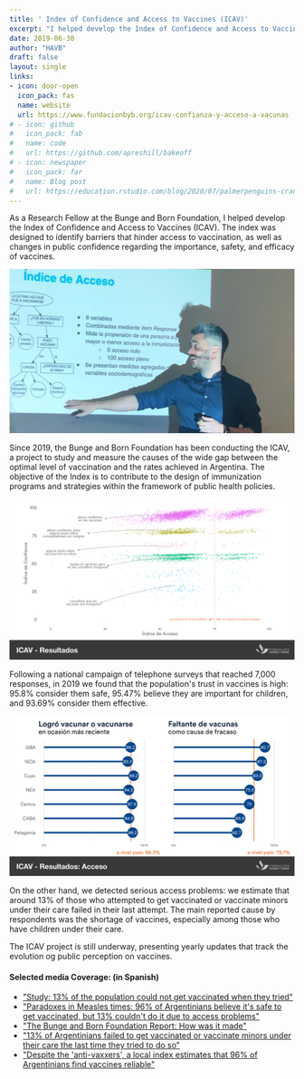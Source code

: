 ```yaml
---
title: ' Index of Confidence and Access to Vaccines (ICAV)'
excerpt: "I helped develop the Index of Confidence and Access to Vaccines (ICAV). The index was designed to identify barriers that hinder access to vaccination, as well as changes in public confidence regarding the importance, safety, and efficacy of vaccines."
date: 2019-06-30
author: "HAVB"
draft: false
layout: single
links:
- icon: door-open
  icon_pack: fas
  name: website
  url: https://www.fundacionbyb.org/icav-confianza-y-acceso-a-vacunas
# - icon: github
#   icon_pack: fab
#   name: code
#   url: https://github.com/apreshill/bakeoff
# - icon: newspaper
#   icon_pack: far
#   name: Blog post
#   url: https://education.rstudio.com/blog/2020/07/palmerpenguins-cran/
---
```


As a Research Fellow at the Bunge and Born Foundation, I helped develop the Index of Confidence and Access to Vaccines (ICAV). The index was designed to identify barriers that hinder access to vaccination, as well as changes in public confidence regarding the importance, safety, and efficacy of vaccines.

![Explaining the ICAV methodology](explicando.webp)


Since 2019, the Bunge and Born Foundation has been conducting the ICAV, a project to study and measure the causes of the wide gap between the optimal level of vaccination and the rates achieved in Argentina. The objective of the Index is to contribute to the design of immunization programs and strategies within the framework of public health policies.


![ICAV - clustering of respnses](confianza.png)

Following a national campaign of telephone surveys that reached 7,000 responses, in 2019 we found that the population's trust in vaccines is high: 95.8% consider them safe, 95.47% believe they are important for children, and 93.69% consider them effective.

![ICAV - Results: Access](acceso.png)

On the other hand, we detected serious access problems: we estimate that around 13% of those who attempted to get vaccinated or vaccinate minors under their care failed in their last attempt. The main reported cause by respondents was the shortage of vaccines, especially among those who have children under their care.


The ICAV project is still underway, presenting yearly updates that track the evolution og public perception on vaccines.

#### Selected media Coverage: (in Spanish)

* ["Study: 13% of the population could not get vaccinated when they tried"](https://www.ambito.com/informacion-general/vacunas/estudio-un-13-la-poblacion-no-pudo-vacunarse-cuando-lo-intento-n5045729)
* ["Paradoxes in Measles times: 96% of Argentinians believe it's safe to get vaccinated, but 13% couldn't do it due to access problems"](https://www.infobae.com/salud/2019/12/16/paradojas-en-tiempos-de-sarampion-el-96-de-los-argentinos-cree-que-es-seguro-vacunarse-pero-el-13-no-pudo-hacerlo-por-problemas-en-el-acceso/)
* ["The Bunge and Born Foundation Report: How was it made"](https://www.pagina12.com.ar/209560-como-se-hizo-el-estudio)
* ["13% of Argentinians failed to get vaccinated or vaccinate minors under their care the last time they tried to do so"](https://www.diarioprensa.com.ar/13-de-los-argentinos-no-logro-vacunarse-o-vacunar-a-los-menores-a-su-cargo-la-ultima-vez-que-intento-hacerlo/)
* ["Despite the 'anti-vaxxers', a local index estimates that 96% of Argentinians find vaccines reliable"](https://www.clarin.com/sociedad/pese-antivacunas-indice-local-estima-96-argentinos-considera-confiables_0_j6WyRxDdc.html)

